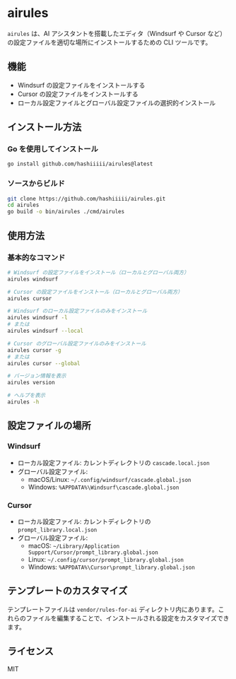 # airules

`airules` は、AI アシスタントを搭載したエディタ（Windsurf や Cursor など）の設定ファイルを適切な場所にインストールするための CLI ツールです。

## 機能

- Windsurf の設定ファイルをインストールする
- Cursor の設定ファイルをインストールする
- ローカル設定ファイルとグローバル設定ファイルの選択的インストール

## インストール方法

### Go を使用してインストール

```bash
go install github.com/hashiiiii/airules@latest
```

### ソースからビルド

```bash
git clone https://github.com/hashiiiii/airules.git
cd airules
go build -o bin/airules ./cmd/airules
```

## 使用方法

### 基本的なコマンド

```bash
# Windsurf の設定ファイルをインストール（ローカルとグローバル両方）
airules windsurf

# Cursor の設定ファイルをインストール（ローカルとグローバル両方）
airules cursor

# Windsurf のローカル設定ファイルのみをインストール
airules windsurf -l
# または
airules windsurf --local

# Cursor のグローバル設定ファイルのみをインストール
airules cursor -g
# または
airules cursor --global

# バージョン情報を表示
airules version

# ヘルプを表示
airules -h
```

## 設定ファイルの場所

### Windsurf

- ローカル設定ファイル: カレントディレクトリの `cascade.local.json`
- グローバル設定ファイル:
  - macOS/Linux: `~/.config/windsurf/cascade.global.json`
  - Windows: `%APPDATA%\Windsurf\cascade.global.json`

### Cursor

- ローカル設定ファイル: カレントディレクトリの `prompt_library.local.json`
- グローバル設定ファイル:
  - macOS: `~/Library/Application Support/Cursor/prompt_library.global.json`
  - Linux: `~/.config/cursor/prompt_library.global.json`
  - Windows: `%APPDATA%\Cursor\prompt_library.global.json`

## テンプレートのカスタマイズ

テンプレートファイルは `vendor/rules-for-ai` ディレクトリ内にあります。これらのファイルを編集することで、インストールされる設定をカスタマイズできます。

## ライセンス

MIT
